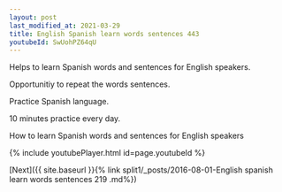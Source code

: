 ```yaml
---
layout: post
last_modified_at: 2021-03-29
title: English Spanish learn words sentences 443 
youtubeId: SwUohPZ64qU
---
```

 
 
Helps to learn Spanish words and sentences for English speakers.

Opportunitiy to repeat the words sentences. 

Practice Spanish language. 
 
10 minutes practice every day. 
 
How to learn Spanish words and sentences for English speakers 
 
{% include youtubePlayer.html id=page.youtubeId %}
 
 
[Next]({{ site.baseurl }}{% link  split1/_posts/2016-08-01-English spanish learn words sentences 219 .md%})
 

